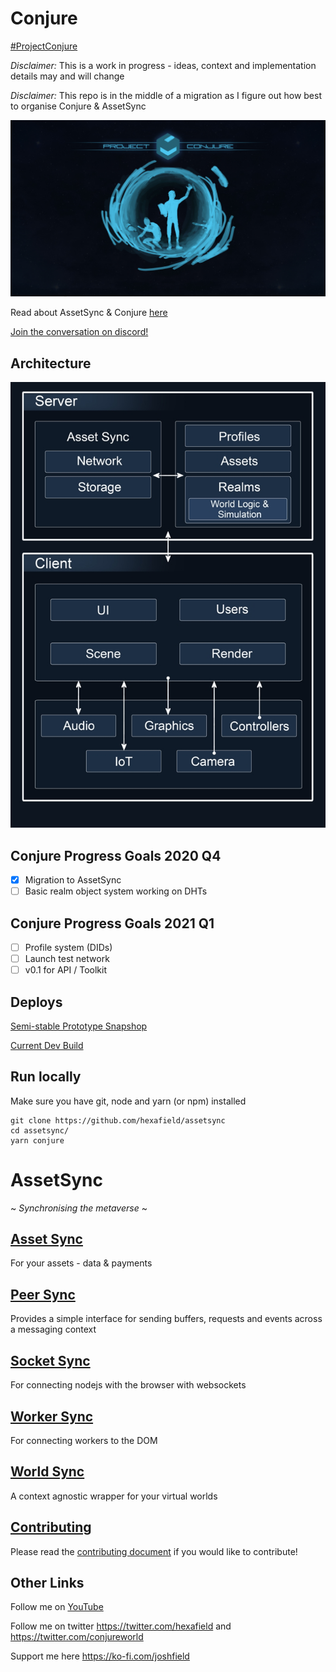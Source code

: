 # Conjure

[#ProjectConjure](https://info.conjure.world/)

*Disclaimer:* This is a work in progress - ideas, context and implementation details may and will change

*Disclaimer:* This repo is in the middle of a migration as I figure out how best to organise Conjure & AssetSync

![Conjure](./images/Project_Conjure_Splash_Screen_small.jpg)


Read about AssetSync & Conjure [here](https://medium.com/@joshfield999)

[Join the conversation on discord!](https://discord.com/invite/ExBxEN2)

## Architecture
![Conjure](./images/Server_Client_Info_v4_small.jpg)

## Conjure Progress Goals 2020 Q4

- [x] Migration to AssetSync
- [ ] Basic realm object system working on DHTs

## Conjure Progress Goals 2021 Q1

- [ ] Profile system (DIDs)
- [ ] Launch test network
- [ ] v0.1 for API / Toolkit

## Deploys

[Semi-stable Prototype Snapshop](https://conjure.world/)

[Current Dev Build](https://dev.conjure.world/)

## Run locally
Make sure you have git, node and yarn (or npm) installed

```	
git clone https://github.com/hexafield/assetsync
cd assetsync/
yarn conjure
```	

# AssetSync

~ *Synchronising the metaverse* ~

## [Asset Sync](packages/AssetSync)

For your assets - data & payments

## [Peer Sync](packages/PeerSync)

Provides a simple interface for sending buffers, requests and events across a messaging context

## [Socket Sync](packages/SocketSync)

For connecting nodejs with the browser with websockets

## [Worker Sync](packages/WorkerSync)

For connecting workers to the DOM

## [World Sync](packages/WorldSync)

A context agnostic wrapper for your virtual worlds

## [Contributing](CONTRIBUTING.MD)

Please read the [contributing document](CONTRIBUTING.MD) if you would like to contribute!

## Other Links

Follow me on [YouTube](https://www.youtube.com/channel/UCZ-gYU_8R-EEFzVY09UyVDQ)

Follow me on twitter https://twitter.com/hexafield and https://twitter.com/conjureworld

Support me here https://ko-fi.com/joshfield